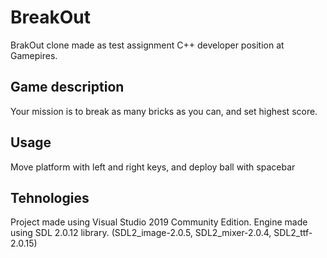 # BreakOut

BrakOut clone made as test assignment C++ developer position at Gamepires.

## Game description

Your mission is to break as many bricks as you can, and set highest score.


## Usage

Move platform with left and right keys, and deploy ball with spacebar

## Tehnologies
Project made using Visual Studio 2019 Community Edition.
Engine made using SDL 2.0.12 library. (SDL2_image-2.0.5, SDL2_mixer-2.0.4, SDL2_ttf-2.0.15)
